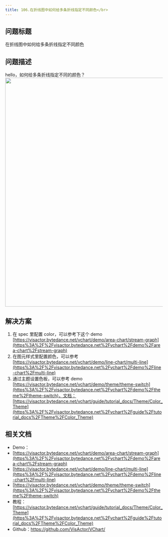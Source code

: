 ```yaml
---
title: 106.在折线图中如何给多条折线指定不同颜色</br>
---
```

## 问题标题

在折线图中如何给多条折线指定不同颜色</br>


## 问题描述

hello，如何给多条折线指定不同的颜色？</br>
<img src='https://cdn.jsdelivr.net/gh/xuanhun/articles/visactor/img/B2OdbZvVVozUcOxkxKkcv8rWner.gif' alt='' width='1162' height='730'>

## 解决方案 

1. 在 spec 里配置 color，可以参考下这个 demo [https://visactor.bytedance.net/vchart/demo/area-chart/stream-graph](https%3A%2F%2Fvisactor.bytedance.net%2Fvchart%2Fdemo%2Farea-chart%2Fstream-graph)</br>
1. 在图元样式里配置颜色，可以参考 [https://visactor.bytedance.net/vchart/demo/line-chart/multi-line](https%3A%2F%2Fvisactor.bytedance.net%2Fvchart%2Fdemo%2Fline-chart%2Fmulti-line)</br>
1. 通过主题设置色板，可以参考 demo [https://visactor.bytedance.net/vchart/demo/theme/theme-switch](https%3A%2F%2Fvisactor.bytedance.net%2Fvchart%2Fdemo%2Ftheme%2Ftheme-switch)，文档：[https://visactor.bytedance.net/vchart/guide/tutorial_docs/Theme/Color_Theme](https%3A%2F%2Fvisactor.bytedance.net%2Fvchart%2Fguide%2Ftutorial_docs%2FTheme%2FColor_Theme)</br>
## 相关文档

*  Demo：</br>
*   [https://visactor.bytedance.net/vchart/demo/area-chart/stream-graph](https%3A%2F%2Fvisactor.bytedance.net%2Fvchart%2Fdemo%2Farea-chart%2Fstream-graph)</br>
*   [https://visactor.bytedance.net/vchart/demo/line-chart/multi-line](https%3A%2F%2Fvisactor.bytedance.net%2Fvchart%2Fdemo%2Fline-chart%2Fmulti-line)</br>
*  [https://visactor.bytedance.net/vchart/demo/theme/theme-switch](https%3A%2F%2Fvisactor.bytedance.net%2Fvchart%2Fdemo%2Ftheme%2Ftheme-switch)</br>
*  教程：[https://visactor.bytedance.net/vchart/guide/tutorial_docs/Theme/Color_Theme](https%3A%2F%2Fvisactor.bytedance.net%2Fvchart%2Fguide%2Ftutorial_docs%2FTheme%2FColor_Theme)</br>
*  Github：https://github.com/VisActor/VChart/</br>

